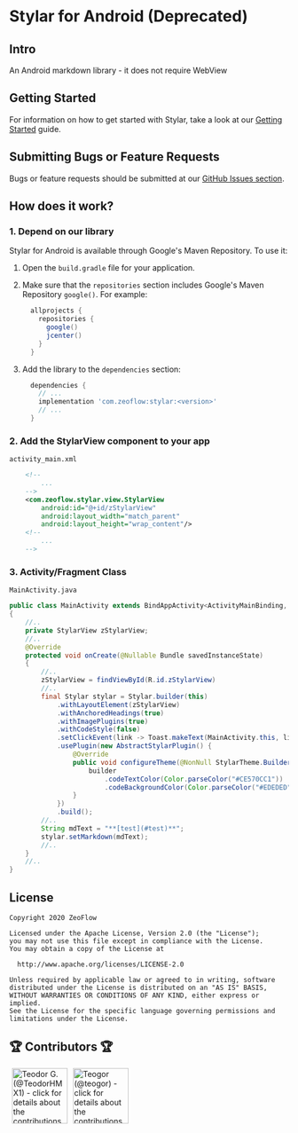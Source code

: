 # Stylar for Android (Deprecated)

## Intro
An Android markdown library - it does not require WebView

## Getting Started
For information on how to get started with Stylar,
take a look at our [Getting Started](docs/getting-started.md) guide.

## Submitting Bugs or Feature Requests
Bugs or feature requests should be submitted at our [GitHub Issues section](https://github.com/zeoflow/stylar/issues).

## How does it work?
### 1. Depend on our library

Stylar for Android is available through Google's Maven Repository.
To use it:

1.  Open the `build.gradle` file for your application.
2.  Make sure that the `repositories` section includes Google's Maven Repository
    `google()`. For example:

    ```groovy
      allprojects {
        repositories {
          google()
          jcenter()
        }
      }
    ```

3.  Add the library to the `dependencies` section:

    ```groovy
      dependencies {
        // ...
        implementation 'com.zeoflow:stylar:<version>'
        // ...
      }
    ```

### 2. Add the StylarView component to your app
`activity_main.xml`

```xml
    <!--
        ...
    -->
    <com.zeoflow.stylar.view.StylarView
        android:id="@+id/zStylarView"
        android:layout_width="match_parent"
        android:layout_height="wrap_content"/>
    <!--
        ...
    -->
```

### 3. Activity/Fragment Class
`MainActivity.java`

```java
public class MainActivity extends BindAppActivity<ActivityMainBinding, MainViewBinding>
{
    //..
    private StylarView zStylarView;
    //..
    @Override
    protected void onCreate(@Nullable Bundle savedInstanceState)
    {
        //..
        zStylarView = findViewById(R.id.zStylarView)
        //..
        final Stylar stylar = Stylar.builder(this)
            .withLayoutElement(zStylarView)
            .withAnchoredHeadings(true)
            .withImagePlugins(true)
            .withCodeStyle(false)
            .setClickEvent(link -> Toast.makeText(MainActivity.this, link, Toast.LENGTH_SHORT).show())
            .usePlugin(new AbstractStylarPlugin() {
                @Override
                public void configureTheme(@NonNull StylarTheme.Builder builder) {
                    builder
                        .codeTextColor(Color.parseColor("#CE570CC1"))
                        .codeBackgroundColor(Color.parseColor("#EDEDED"));
                }
            })
            .build();
        //..
        String mdText = "**[test](#test)**";
        stylar.setMarkdown(mdText);
        //..
    }
    //..
}
```

## License
    Copyright 2020 ZeoFlow
    
    Licensed under the Apache License, Version 2.0 (the "License");
    you may not use this file except in compliance with the License.
    You may obtain a copy of the License at
    
      http://www.apache.org/licenses/LICENSE-2.0
    
    Unless required by applicable law or agreed to in writing, software
    distributed under the License is distributed on an "AS IS" BASIS,
    WITHOUT WARRANTIES OR CONDITIONS OF ANY KIND, either express or implied.
    See the License for the specific language governing permissions and
    limitations under the License.

## 🏆 Contributors 🏆

<!-- ZEOBOT-LIST:START - Do not remove or modify this section -->
<!-- prettier-ignore-start -->
<!-- markdownlint-disable -->
<p float="left">
<a href="docs/contributors.md#pushpin-teodor-g-teodorhmx1"><img width="100" src="https://avatars0.githubusercontent.com/u/22307006?v=4" hspace=5 title='Teodor G. (@TeodorHMX1) - click for details about the contributions'></a><a href="docs/contributors.md#pushpin-teogor-teogor"><img width="100" src="https://avatars2.githubusercontent.com/u/70129978?v=4" hspace=5 title='Teogor (@teogor) - click for details about the contributions'></a>
</p>

<!-- markdownlint-enable -->
<!-- prettier-ignore-end -->
<!-- ZEOBOT-LIST:END -->
<!-- ZEOBOT-LIST:START - Do not remove or modify this section -->
<!-- prettier-ignore-start -->
<!-- markdownlint-disable -->
<!-- markdownlint-enable -->
<!-- prettier-ignore-end -->
<!-- ZEOBOT-LIST:END -->
